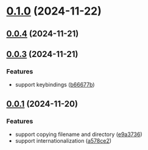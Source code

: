 # [0.1.0](https://github.com/chouchouji/copy-filename-pro/compare/v0.0.4...v0.1.0) (2024-11-22)



## [0.0.4](https://github.com/chouchouji/copy-filename-pro/compare/v0.0.3...v0.0.4) (2024-11-21)



## [0.0.3](https://github.com/chouchouji/copy-filename-pro/compare/v0.0.1...v0.0.3) (2024-11-21)


### Features

* support keybindings ([b66677b](https://github.com/chouchouji/copy-filename-pro/commit/b66677b3077f7f8c85d575305fc5909323698105))



## [0.0.1](https://github.com/chouchouji/copy-filename-pro/compare/e9a37360792b214f969a091b52c52ed33ec975c0...v0.0.1) (2024-11-20)


### Features

* support copying filename and directory ([e9a3736](https://github.com/chouchouji/copy-filename-pro/commit/e9a37360792b214f969a091b52c52ed33ec975c0))
* support internationalization ([a578ce2](https://github.com/chouchouji/copy-filename-pro/commit/a578ce213b9e91d68fdd0deaeaa909e90af9f556))



